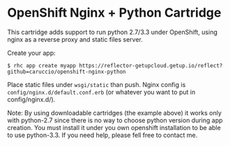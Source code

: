 # OpenShift Nginx + Python Cartridge

This cartridge adds support to run python 2.7/3.3 under OpenShift, using nginx as a reverse proxy and static files server.

Create your app:

```
$ rhc app create myapp https://reflector-getupcloud.getup.io/reflect?github=caruccio/openshift-nginx-python
```

Place static files under `wsgi/static` than push. Nginx config is `config/nginx.d/default.conf.erb` (or whatever you want to put in config/nginx.d/).

Note: By using downloadable cartridges (the example above) it works only with python-2.7 since there is no way to choose python version during app creation. You must install it under you own openshift installation to be able to use python-3.3. If you need help, please fell free to contact me.
